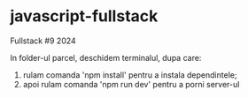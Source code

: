 # javascript-fullstack

Fullstack #9 2024

In folder-ul parcel, deschidem terminalul, dupa care:

1. rulam comanda 'npm install' pentru a instala dependintele;
2. apoi rulam comanda 'npm run dev' pentru a porni server-ul
